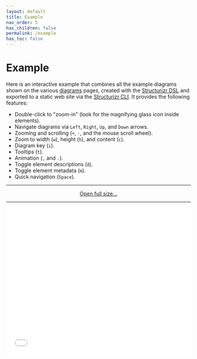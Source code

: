 ```yaml
---
layout: default
title: Example
nav_order: 5
has_children: false
permalink: /example
has_toc: false
---
```


# Example

Here is an interactive example that combines all the example diagrams shown on the various [diagrams](/diagrams) pages,
created with the [Structurizr DSL](https://docs.structurizr.com/dsl) and exported to a static web site via
the [Structurizr CLI](https://docs.structurizr.com/cli). It provides the following features:

- Double-click to "zoom-in" (look for the magnifying glass icon inside elements).
- Navigate diagrams via `Left`, `Right`, `Up`, and `Down` arrows.
- Zooming and scrolling (`+`, `-`, and the mouse scroll wheel).
- Zoom to width (`w`), height (`h`), and content (`c`).
- Diagram key (`i`).
- Tooltips (`t`).
- Animation (`,` and `.`).
- Toggle element descriptions (`d`).
- Toggle element metadata (`m`).
- Quick navigation (`Space`).

<hr />

<div width="100%" style="text-align: center">
    <a href="/example/structurizr" target="_blank">Open full size...</a>
</div>

<hr />

<iframe id="structurizrDiagram" src="/example/structurizr/index.html?iframe=structurizrDiagram" width="100%" style="min-height: 400px; max-height: 400px" marginwidth="0" marginheight="0" frameborder="0" scrolling="no" allowfullscreen="true"></iframe>
<script type="text/javascript" src="/example/structurizr/js/structurizr-embed.js"></script>